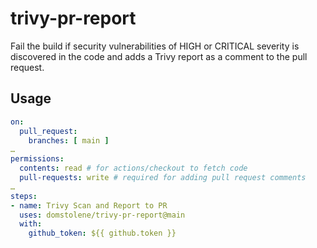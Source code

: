 # trivy-pr-report

Fail the build if security vulnerabilities of HIGH or CRITICAL severity is discovered in the code and adds a Trivy report as a comment to the pull request.

## Usage

```yaml
on:
  pull_request:
    branches: [ main ]
…
permissions:
  contents: read # for actions/checkout to fetch code
  pull-requests: write # required for adding pull request comments
…
steps:
- name: Trivy Scan and Report to PR
  uses: domstolene/trivy-pr-report@main
  with:
    github_token: ${{ github.token }}
```
